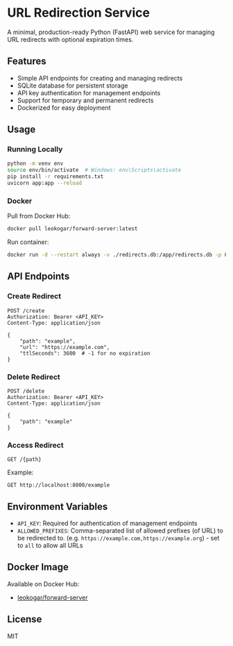 # URL Redirection Service

A minimal, production-ready Python (FastAPI) web service for managing URL redirects with optional expiration times.

## Features

- Simple API endpoints for creating and managing redirects
- SQLite database for persistent storage
- API key authentication for management endpoints
- Support for temporary and permanent redirects
- Dockerized for easy deployment

## Usage

### Running Locally

```bash
python -m venv env
source env/bin/activate  # Windows: env\Scripts\activate
pip install -r requirements.txt
uvicorn app:app --reload
```

### Docker

Pull from Docker Hub:

```bash
docker pull leokogar/forward-server:latest
```

Run container:

```bash
docker run -d --restart always -v ./redirects.db:/app/redirects.db -p 8000:8000 leokogar/forward-server:latest
```

## API Endpoints

### Create Redirect

```
POST /create
Authorization: Bearer <API_KEY>
Content-Type: application/json

{
    "path": "example",
    "url": "https://example.com",
    "ttlSeconds": 3600  # -1 for no expiration
}
```

### Delete Redirect

```
POST /delete
Authorization: Bearer <API_KEY>
Content-Type: application/json

{
    "path": "example"
}
```

### Access Redirect

```
GET /{path}
```

Example:

```
GET http://localhost:8000/example
```

## Environment Variables

- `API_KEY`: Required for authentication of management endpoints
- `ALLOWED_PREFIXES`: Comma-separated list of allowed prefixes (of URL) to be redirected to. (e.g. `https://example.com,https://example.org`) - set to `all` to allow all URLs

## Docker Image

Available on Docker Hub:

- [leokogar/forward-server](https://hub.docker.com/repository/docker/leokogar/forward-server)

## License

MIT
